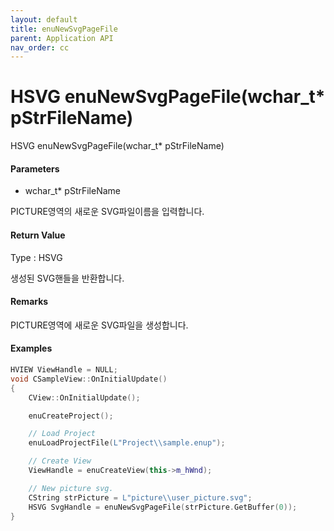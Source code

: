 ```yaml
---
layout: default
title: enuNewSvgPageFile
parent: Application API
nav_order: cc
---
```

# HSVG enuNewSvgPageFile\(wchar\_t\* pStrFileName\)

HSVG enuNewSvgPageFile\(wchar\_t\* pStrFileName\)

#### Parameters

* wchar\_t\* pStrFileName

PICTURE영역의 새로운 SVG파일이름을 입력합니다.

#### Return Value

Type : HSVG

생성된 SVG핸들을 반환합니다.

#### Remarks

PICTURE영역에 새로운 SVG파일을 생성합니다.

#### Examples

```cpp
HVIEW ViewHandle = NULL; 
void CSampleView::OnInitialUpdate() 
{ 
    CView::OnInitialUpdate(); 

    enuCreateProject(); 

    // Load Project
    enuLoadProjectFile(L"Project\\sample.enup"); 

    // Create View
    ViewHandle = enuCreateView(this->m_hWnd); 

    // New picture svg. 
    CString strPicture = L"picture\\user_picture.svg"; 
    HSVG SvgHandle = enuNewSvgPageFile(strPicture.GetBuffer(0)); 
}
```



